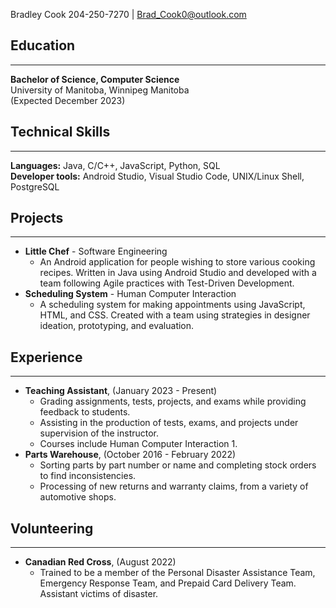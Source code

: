 Bradley Cook
204-250-7270 | Brad_Cook0@outlook.com


## Education
---
**Bachelor of Science, Computer Science**  
University of Manitoba, Winnipeg Manitoba  
(Expected December 2023)

## Technical Skills
---
**Languages:** Java, C/C++, JavaScript, Python, SQL  
**Developer tools:** Android Studio, Visual Studio Code, UNIX/Linux Shell, PostgreSQL
## Projects
---
* **Little Chef** - Software Engineering
    *  An Android application for people wishing to store various cooking recipes. Written in Java using Android Studio and developed with a team following Agile practices with Test-Driven Development.  
* **Scheduling System** - Human Computer Interaction
    *  A scheduling system for making appointments using    JavaScript, HTML, and CSS. Created with a team using
strategies in designer ideation, prototyping, and evaluation.

## Experience
---
* **Teaching Assistant**, (January 2023 - Present)
    *  Grading assignments, tests, projects, and exams while    providing feedback to students.
    * Assisting in the production of tests, exams, and projects under supervision of the instructor.
    * Courses include Human Computer Interaction 1. 
* **Parts Warehouse**, (October 2016 - February 2022)
    * Sorting parts by part number or name and completing stock orders to find inconsistencies.
    * Processing of new returns and warranty claims, from a variety of automotive shops.


## Volunteering
---
* **Canadian Red Cross**, (August 2022)
    * Trained to be a member of the Personal Disaster Assistance Team, Emergency Response Team, and Prepaid Card Delivery Team. Assistant victims of disaster.

